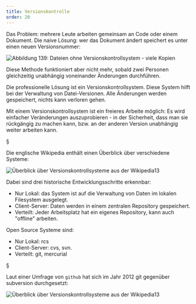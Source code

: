 ```yaml
---
title: Versionskontrolle
order: 20
---
```

Das Problem: mehrere Leute arbeiten gemeinsam an Code oder einem Dokument. Die naive Lösung: wer das Dokument ändert speichert es unter einen neuen Versionsnummer:


![Abbildung 139: Dateien ohne Versionskontrollsystem - viele Kopien](/images/image354.png)

Diese Methode funktioniert aber nicht mehr, sobald zwei Personen gleichzeitig unabhängig voneinander Änderungen durchführen.

Die professionelle Lösung ist ein Versionskontrollsystem. 
Diese System hilft bei der Verwaltung von Datei-Versionen. Alle Änderungen werden gespeichert, nichts kann verloren gehen.

Mit einem Versionskontrollsystem ist ein freieres Arbeite
möglich: Es wird einfacher  Veränderungen auszuprobieren -
in der Sicherheit, dass man sie rückgängig zu machen kann,
bzw. an der anderen Version unabhängig weiter arbeiten kann.

§

Die englische Wikipedia enthält einen Überblick über verschiedene Systeme:

![Überblick über Versionskontrollsysteme aus der Wikipedia13](/images/image355.png)

Dabei sind drei historische Entwicklungsschritte erkennbar:

* Nur Lokal: das System ist auf die Verwaltung von Daten im lokalen Filesystem ausgelegt. 
* Client-Server: Daten werden in einem zentralen Repository gespeichert.
* Verteilt: Jeder Arbeitsplatz hat ein eigenes Repository, kann auch "offline" arbeiten.

Open Source Systeme sind:

* Nur Lokal: rcs
* Client-Server: cvs, svn.
* Verteilt: git, mercurial

§

Laut einer Umfrage von `github` hat sich im Jahr 2012 git gegenüber subversion
durchgesetzt:

![Überblick über Versionskontrollsysteme aus der Wikipedia13](/images/git-and-subversion.png)
